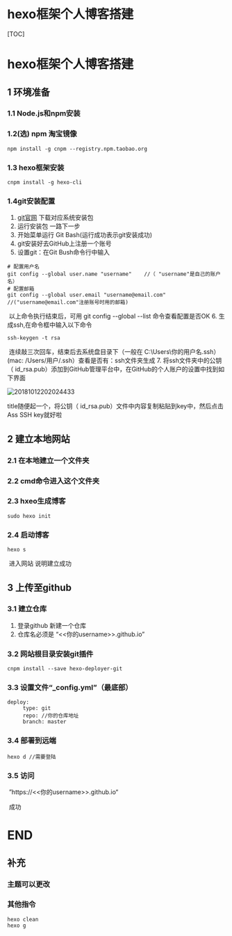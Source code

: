 # hexo框架个人博客搭建


[TOC]



#  hexo框架个人博客搭建

##  1 环境准备

### 1.1 Node.js和npm安装

### 1.2(选) npm 淘宝镜像

```
npm install -g cnpm --registry.npm.taobao.org
```

### 1.3 hexo框架安装

```
cnpm install -g hexo-cli
```

### 1.4git安装配置

1. [git官网](https://git-scm.com/download) 下载对应系统安装包
2. 运行安装包 一路下一步
3. 开始菜单运行 Git Bash(运行成功表示git安装成功)
4. git安装好去GitHub上注册一个账号
5. 设置git：在Git Bush命令行中输入
```
# 配置用户名
git config --global user.name "username"    //（ "username"是自己的账户名）
# 配置邮箱
git config --global user.email "username@email.com"     //("username@email.com"注册账号时用的邮箱)
```
​	以上命令执行结束后，可用 git config --global --list 命令查看配置是否OK
6.  生成ssh,在命令框中输入以下命令
```
ssh-keygen -t rsa
```

​	连续敲三次回车，结束后去系统盘目录下（一般在 C:\Users\你的用户名.ssh）(mac: /Users/用户/.ssh）查看是否有：ssh文件夹生成
7.   将ssh文件夹中的公钥（ id_rsa.pub）添加到GitHub管理平台中，在GitHub的个人账户的设置中找到如下界面

   ![20181012202024433](http://m.qpic.cn/psc?/V13GZ6V642zl3l/LjNfElrpEt6hXz54k3bCMchAT9Eqb8h826wZJlbf5XTg7bk2vbn8iPBmpUMKdT*qmYTTTu6PvI2OOXduLhX4YWkD8PDL7HQ0zwtH8In.gVk!/b&bo=8wKMAQAAAAADB14!&rf=viewer_4)

   title随便起一个，将公钥（ id_rsa.pub）文件中内容复制粘贴到key中，然后点击Ass SSH key就好啦

## 2 建立本地网站

### 2.1 在本地建立一个文件夹

### 2.2 cmd命令进入这个文件夹

### 2.3 hxeo生成博客

```
sudo hexo init
```

### 2.4 启动博客

```
hexo s
```

​	进入网站 说明建立成功

## 3 上传至github

### 3.1 建立仓库

1. 登录github 新建一个仓库
2. 仓库名必须是 “<<你的username>>.github.io”

### 3.2 网站根目录安装git插件

```
cnpm install --save hexo-deployer-git
```

### 3.3 设置文件“_config.yml”（最底部）

```
deploy:
     type: git
     repo: //你的仓库地址
     branch: master
```

### 3.4 部署到远端

```
hexo d //需要登陆
```

### 3.5 访问

   ​	”https://<<你的username>>.github.io“

   ​	成功

   # END

## 补充

### 主题可以更改

### 其他指令

```
hexo clean
hexo g
```

